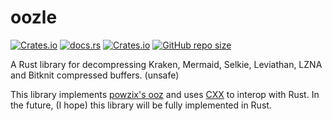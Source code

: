 # oozle

[![Crates.io](https://img.shields.io/crates/v/oozle)](https://crates.io/crates/oozle)
[![docs.rs](https://img.shields.io/docsrs/oozle)](https://docs.rs/oozle)
[![Crates.io](https://img.shields.io/crates/l/oozle)](./LICENSE)
[![GitHub repo size](https://img.shields.io/github/repo-size/sehnryr/oozle)](#)

A Rust library for decompressing Kraken, Mermaid, Selkie, Leviathan, LZNA 
and Bitknit compressed buffers. (unsafe)

This library implements [powzix's ooz](https://github.com/powzix/ooz) and uses
[CXX](https://cxx.rs/) to interop with Rust. In the future, (I hope) this 
library will be fully implemented in Rust.
